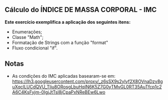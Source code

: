 ## Cálculo do ÍNDICE DE MASSA CORPORAL - IMC

**Este exercício exemplifica a aplicação dos seguintes itens:**
* Enumerações;
* Classe "Math";
* Formatação de Strings com a função "format"  
* Fluxo condicional "if".

## Notas
* As condições do IMC aplicadas basearam-se em:
https://lh3.googleusercontent.com/proxy/_z6sSX9s2yIyf2X8OVnaDzv8guXqclLUCdQVU_Tliu8ORosgLbuHqIN6K5Z7G0yTMvGL0RT35AuTfcp1c2A6C4KsFyjm-0IgjJtTsl8jCpaPxNReBEw6Lwo
